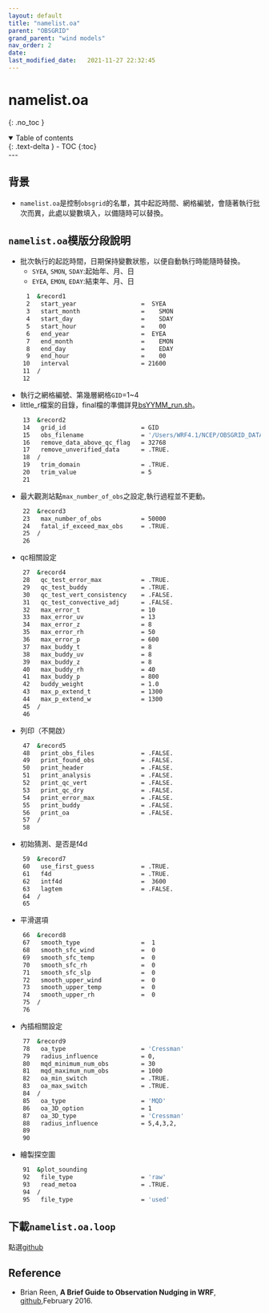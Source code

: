 ```yaml
---
layout: default
title: "namelist.oa"
parent: "OBSGRID"
grand_parent: "wind models"
nav_order: 2
date:               
last_modified_date:   2021-11-27 22:32:45
---
```


# namelist.oa 

{: .no_toc }

<details open markdown="block">
  <summary>
    Table of contents
  </summary>
  {: .text-delta }
- TOC
{:toc}
</details>
---

## 背景
- `namelist.oa`是控制`obsgrid`的名單，其中起訖時間、網格編號，會隨著執行批次而異，此處以變數填入，以備隨時可以替換。


## `namelist.oa`模版分段說明
- 批次執行的起訖時間，日期保持變數狀態，以便自動執行時能隨時替換。
  - `SYEA`, `SMON`, `SDAY`:起始年、月、日
  - `EYEA`, `EMON`, `EDAY`:結束年、月、日

```bash
     1	&record1
     2	 start_year                  =  SYEA
     3	 start_month                 =    SMON
     4	 start_day                   =    SDAY
     5	 start_hour                  =    00
     6	 end_year                    =  EYEA
     7	 end_month                   =    EMON
     8	 end_day                     =    EDAY
     9	 end_hour                    =    00
    10	 interval                    = 21600
    11	/
    12
```
- 執行之網格編號、第幾層網格`GID`=1~4
- little_r檔案的目錄，final檔的準備詳見[bsYYMM_run.sh](https://sinotec2.github.io/jtd/docs/wind_models/OBSGRID/obsYYMM_run.sh/#final之預備)。
```bash    	
    13	&record2
    14	 grid_id                     = GID
    15	 obs_filename                = '/Users/WRF4.1/NCEP/OBSGRID_DATA/final'
    16	 remove_data_above_qc_flag   = 32768
    17	 remove_unverified_data      = .TRUE.
    18	/
    19	 trim_domain                 = .TRUE.
    20	 trim_value                  = 5
    21	
```
- 最大觀測站點`max_number_of_obs`之設定,執行過程並不更動。   
```bash    
    22	&record3
    23	 max_number_of_obs           = 50000
    24	 fatal_if_exceed_max_obs     = .TRUE.
    25	/
    26
```
- qc相關設定    
```bash    	
    27	&record4
    28	 qc_test_error_max           = .TRUE.
    29	 qc_test_buddy               = .TRUE.
    30	 qc_test_vert_consistency    = .FALSE.
    31	 qc_test_convective_adj      = .FALSE.
    32	 max_error_t                 = 10
    33	 max_error_uv                = 13
    34	 max_error_z                 = 8 
    35	 max_error_rh                = 50
    36	 max_error_p                 = 600
    37	 max_buddy_t                 = 8
    38	 max_buddy_uv                = 8
    39	 max_buddy_z                 = 8
    40	 max_buddy_rh                = 40
    41	 max_buddy_p                 = 800
    42	 buddy_weight                = 1.0
    43	 max_p_extend_t              = 1300
    44	 max_p_extend_w              = 1300
    45	/
    46	
```
- 列印（不開啟）    
```bash    	
    47	&record5
    48	 print_obs_files             = .FALSE.
    49	 print_found_obs             = .FALSE.
    50	 print_header                = .FALSE.
    51	 print_analysis              = .FALSE.
    52	 print_qc_vert               = .FALSE.
    53	 print_qc_dry                = .FALSE.
    54	 print_error_max             = .FALSE.
    55	 print_buddy                 = .FALSE.
    56	 print_oa                    = .FALSE.
    57	/
    58	
```
- 初始猜測、是否是f4d    
```bash    	
    59	&record7
    60	 use_first_guess             = .TRUE.
    61	 f4d                         = .TRUE.
    62	 intf4d                      =  3600
    63	 lagtem                      = .FALSE. 
    64	/
    65	
```
- 平滑選項    
```bash    	
    66	&record8
    67	 smooth_type                 =  1
    68	 smooth_sfc_wind             =  0
    69	 smooth_sfc_temp             =  0
    70	 smooth_sfc_rh               =  0
    71	 smooth_sfc_slp              =  0
    72	 smooth_upper_wind           =  0
    73	 smooth_upper_temp           =  0
    74	 smooth_upper_rh             =  0
    75	/
    76	
```
- 內插相關設定    
```bash    	
    77	&record9
    78	 oa_type                     = 'Cressman'
    79	 radius_influence            = 0,
    80	 mqd_minimum_num_obs         = 30
    81	 mqd_maximum_num_obs         = 1000
    82	 oa_min_switch               = .TRUE.
    83	 oa_max_switch               = .TRUE.
    84	/
    85	 oa_type                     = 'MQD'
    86	 oa_3D_option                = 1
    87	 oa_3D_type                  = 'Cressman'
    88	 radius_influence            = 5,4,3,2,
    89	
    90	
```
- 繪製探空圖    

```bash    	
    91	&plot_sounding
    92	 file_type                   = 'raw'
    93	 read_metoa                  = .TRUE.
    94	/
    95	 file_type                   = 'used'

```

## 下載`namelist.oa.loop`
點選[github](https://raw.githubusercontent.com/sinotec2/jtd/main/docs/wind_models/OBSGRID/namelist.oa.loop)

## Reference
- Brian Reen, **A Brief Guide to Observation Nudging in WRF**, [github](https://raw.githubusercontent.com/wrf-model/OBSGRID/master/ObsNudgingGuide.pdf),February 2016.

